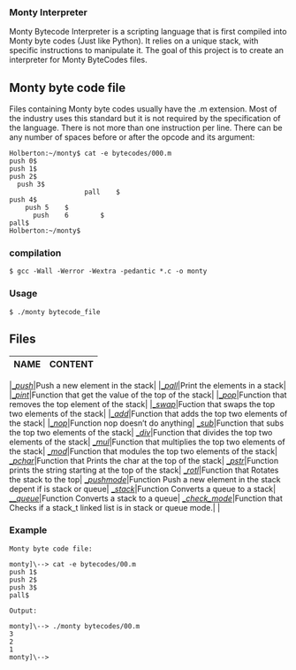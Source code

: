 ### Monty Interpreter
Monty Bytecode Interpreter  is a scripting language that is first compiled into Monty byte codes (Just like Python). It relies on a unique stack, with specific instructions to manipulate it. The goal of this project is to create an interpreter for Monty ByteCodes files.

## Monty byte code file
Files containing Monty byte codes usually have the .m extension. Most of the industry uses this standard but it is not required by the specification of the language. There is not more than one instruction per line. There can be any number of spaces before or after the opcode and its argument:

```
Holberton:~/monty$ cat -e bytecodes/000.m
push 0$
push 1$
push 2$
  push 3$
                   pall    $
push 4$
    push 5    $
      push    6        $
pall$
Holberton:~/monty$
```

### compilation 
```
$ gcc -Wall -Werror -Wextra -pedantic *.c -o monty

```

### Usage
```
$ ./monty bytecode_file

```
## Files

| **NAME** | CONTENT |
|---|---|

|[__push_](./opcode_funct1.c)|Push a new element in the stack|
|[__pall_](./opcode_funct1.c)|Print the elements in a stack|
|[__pint_](./opcode_funct1.c)|Function that get the value of the top of the stack|
|[__pop_](./opcode_funct1.c)|Function that removes the top element of the stack|
|[__swap_](./opcode_funct1.c)|Fuction that swaps the top two elements of the stack|
|[__add_](./opcode_funct2.c)|Function that adds the top two elements of the stack|
|[__nop_](./opcode_funct2.c)|Function nop doesn’t do anything|
[__sub_](./opcode_funct2.c)|Function that subs the top two elements of the stack|
[__div_](./opcode_funct2.c)|Function that divides the top two elements of the stack|
[__mul_](./opcode_funct3.c)|Function that multiplies the top two elements of the stack|
[__mod_](./opcode_funct3.c)|Function that modules the top two elements of the stack|
[__pchar_](./opcode_funct3.c)|Function that Prints the char at the top of the stack|
[__pstr_](./opcode_funct3.c)|Function prints the string starting at the top of the stack|
[__rotl_](./opcode_funct3.c)|Function that Rotates the stack to the top|
[__pushmode_](./opcode_funct4.c)|Function Push a new element in the stack depent if is stack or queue|
[__stack_](./opcode_funct4.c)|Function Converts a queue to a stack|
[___queue_](./opcode_funct4.c)|Function Converts a stack to a queue|
[__check_mode_](./opcode_funct4.c)|Function that Checks if a stack_t linked list is in stack or queue mode.|
|


### Example

```
Monty byte code file:

monty]\--> cat -e bytecodes/00.m
push 1$
push 2$
push 3$
pall$

Output:

monty]\--> ./monty bytecodes/00.m
3
2
1
monty]\-->

```
